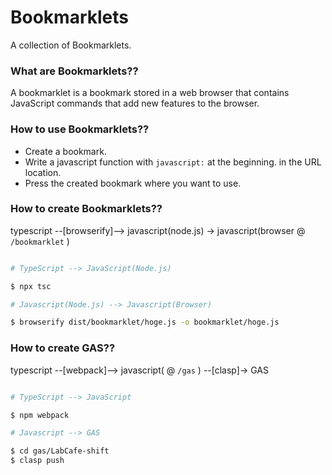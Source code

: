 # Bookmarklets

A collection of Bookmarklets.

### What are Bookmarklets??

A bookmarklet is a bookmark stored in a web browser that contains JavaScript commands that add new features to the browser.

### How to use Bookmarklets??

* Create a bookmark.
* Write a javascript function with `javascript:` at the beginning. in the URL location.
* Press the created bookmark where you want to use.

### How to create Bookmarklets??

typescript --[browserify]--> javascript(node.js) -> javascript(browser  @ `/bookmarklet` )

```sh

# TypeScript --> JavaScript(Node.js)

$ npx tsc

# Javascript(Node.js) --> Javascript(Browser)

$ browserify dist/bookmarklet/hoge.js -o bookmarklet/hoge.js
```

### How to create GAS??

typescript --[webpack]--> javascript( @ `/gas` ) --[clasp]-> GAS

```sh

# TypeScript --> JavaScript

$ npm webpack

# Javascript --> GAS

$ cd gas/LabCafe-shift
$ clasp push
```
